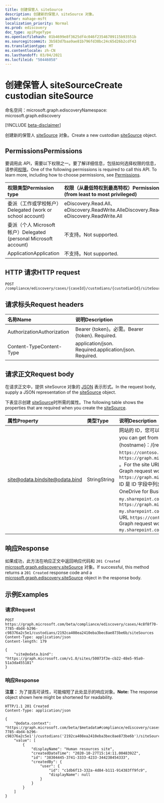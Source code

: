 ```yaml
---
title: 创建保管人 siteSource
description: 创建新的保管人 siteSource 对象。
author: mahage-msft
localization_priority: Normal
ms.prod: ediscovery
doc_type: apiPageType
ms.openlocfilehash: 01b4699e8f3625df4c046f23546709115b93551b
ms.sourcegitcommit: 3b583d7baa9ae81b796fd30bc24c65d26b2cdf43
ms.translationtype: MT
ms.contentlocale: zh-CN
ms.lasthandoff: 03/04/2021
ms.locfileid: "50446058"
---
```

# <a name="create-custodian-sitesource"></a><span data-ttu-id="08385-103">创建保管人 siteSource</span><span class="sxs-lookup"><span data-stu-id="08385-103">Create custodian siteSource</span></span>

<span data-ttu-id="08385-104">命名空间：microsoft.graph.ediscovery</span><span class="sxs-lookup"><span data-stu-id="08385-104">Namespace: microsoft.graph.ediscovery</span></span>

[!INCLUDE [beta-disclaimer](../../includes/beta-disclaimer.md)]

<span data-ttu-id="08385-105">创建新的保管人 [siteSource](../resources/ediscovery-sitesource.md) 对象。</span><span class="sxs-lookup"><span data-stu-id="08385-105">Create a new custodian [siteSource](../resources/ediscovery-sitesource.md) object.</span></span>

## <a name="permissions"></a><span data-ttu-id="08385-106">Permissions</span><span class="sxs-lookup"><span data-stu-id="08385-106">Permissions</span></span>

<span data-ttu-id="08385-p101">要调用此 API，需要以下权限之一。要了解详细信息，包括如何选择权限的信息，请参阅[权限](/graph/permissions-reference)。</span><span class="sxs-lookup"><span data-stu-id="08385-p101">One of the following permissions is required to call this API. To learn more, including how to choose permissions, see [Permissions](/graph/permissions-reference).</span></span>

|<span data-ttu-id="08385-109">权限类型</span><span class="sxs-lookup"><span data-stu-id="08385-109">Permission type</span></span>|<span data-ttu-id="08385-110">权限（从最低特权到最高特权）</span><span class="sxs-lookup"><span data-stu-id="08385-110">Permissions (from least to most privileged)</span></span>|
|:---|:---|
|<span data-ttu-id="08385-111">委派（工作或学校帐户）</span><span class="sxs-lookup"><span data-stu-id="08385-111">Delegated (work or school account)</span></span>|<span data-ttu-id="08385-112">eDiscovery.Read.All、eDiscovery.ReadWrite.All</span><span class="sxs-lookup"><span data-stu-id="08385-112">eDiscovery.Read.All, eDiscovery.ReadWrite.All</span></span>|
|<span data-ttu-id="08385-113">委派（个人 Microsoft 帐户）</span><span class="sxs-lookup"><span data-stu-id="08385-113">Delegated (personal Microsoft account)</span></span>|<span data-ttu-id="08385-114">不支持。</span><span class="sxs-lookup"><span data-stu-id="08385-114">Not supported.</span></span>|
|<span data-ttu-id="08385-115">Application</span><span class="sxs-lookup"><span data-stu-id="08385-115">Application</span></span>|<span data-ttu-id="08385-116">不支持。</span><span class="sxs-lookup"><span data-stu-id="08385-116">Not supported.</span></span>|

## <a name="http-request"></a><span data-ttu-id="08385-117">HTTP 请求</span><span class="sxs-lookup"><span data-stu-id="08385-117">HTTP request</span></span>

<!-- {
  "blockType": "ignored"
}
-->

``` http
POST /compliance/ediscovery/cases/{caseId}/custodians/{custodianId}/siteSources
```

## <a name="request-headers"></a><span data-ttu-id="08385-118">请求标头</span><span class="sxs-lookup"><span data-stu-id="08385-118">Request headers</span></span>

|<span data-ttu-id="08385-119">名称</span><span class="sxs-lookup"><span data-stu-id="08385-119">Name</span></span>|<span data-ttu-id="08385-120">说明</span><span class="sxs-lookup"><span data-stu-id="08385-120">Description</span></span>|
|:---|:---|
|<span data-ttu-id="08385-121">Authorization</span><span class="sxs-lookup"><span data-stu-id="08385-121">Authorization</span></span>|<span data-ttu-id="08385-p102">Bearer {token}。必需。</span><span class="sxs-lookup"><span data-stu-id="08385-p102">Bearer {token}. Required.</span></span>|
|<span data-ttu-id="08385-124">Content-Type</span><span class="sxs-lookup"><span data-stu-id="08385-124">Content-Type</span></span>|<span data-ttu-id="08385-p103">application/json. Required.</span><span class="sxs-lookup"><span data-stu-id="08385-p103">application/json. Required.</span></span>|

## <a name="request-body"></a><span data-ttu-id="08385-127">请求正文</span><span class="sxs-lookup"><span data-stu-id="08385-127">Request body</span></span>

<span data-ttu-id="08385-128">在请求正文中，提供 siteSource 对象的 [JSON](../resources/ediscovery-sitesource.md) 表示形式。</span><span class="sxs-lookup"><span data-stu-id="08385-128">In the request body, supply a JSON representation of the [siteSource](../resources/ediscovery-sitesource.md) object.</span></span>

<span data-ttu-id="08385-129">下表显示创建 [siteSource](../resources/ediscovery-sitesource.md)时所需的属性。</span><span class="sxs-lookup"><span data-stu-id="08385-129">The following table shows the properties that are required when you create the [siteSource](../resources/ediscovery-sitesource.md).</span></span>

|<span data-ttu-id="08385-130">属性</span><span class="sxs-lookup"><span data-stu-id="08385-130">Property</span></span>|<span data-ttu-id="08385-131">类型</span><span class="sxs-lookup"><span data-stu-id="08385-131">Type</span></span>|<span data-ttu-id="08385-132">说明</span><span class="sxs-lookup"><span data-stu-id="08385-132">Description</span></span>|
|:---|:---|:---|
|<span data-ttu-id="08385-133">site@odata.bind</span><span class="sxs-lookup"><span data-stu-id="08385-133">site@odata.bind</span></span>|<span data-ttu-id="08385-134">String</span><span class="sxs-lookup"><span data-stu-id="08385-134">String</span></span>|<span data-ttu-id="08385-135">网站的 ID，您可以通过使用路径方法获取网站[资源从网站资源获取 ID。](../api/site-getbypath.md) [](../resources/site.md)</span><span class="sxs-lookup"><span data-stu-id="08385-135">ID of the site, which you can get from the [site](../resources/site.md) resource by using the [Get a site resource by path](../api/site-getbypath.md) method.</span></span> <span data-ttu-id="08385-136">用法为 {hostname}：/{relative-path}。</span><span class="sxs-lookup"><span data-stu-id="08385-136">The usage is {hostname}:/{relative-path}.</span></span> <span data-ttu-id="08385-137">对于网站 `https://contoso.sharepoint.com/sites/HumanResources` URL，Microsoft Graph 请求为 `https://graph.microsoft.com/v1.0/sites/contoso.sharepoint.com:/sites/HumanResources` 。</span><span class="sxs-lookup"><span data-stu-id="08385-137">For the site URL `https://contoso.sharepoint.com/sites/HumanResources`, the Microsoft Graph request would be `https://graph.microsoft.com/v1.0/sites/contoso.sharepoint.com:/sites/HumanResources`.</span></span> <span data-ttu-id="08385-138">ID 是 ID 字段中列出的第一个 GUID。</span><span class="sxs-lookup"><span data-stu-id="08385-138">The ID is the first GUID listed in the ID field.</span></span>  <span data-ttu-id="08385-139">对于 OneDrive for Business 网站 `https://contoso-my.sharepoint.com/personal/adelev_contoso_com` URL，Microsoft Graph 请求为 `https://graph.microsoft.com/v1.0/sites/contoso-my.sharepoint.com:/personal/adelev_contoso_com` 。</span><span class="sxs-lookup"><span data-stu-id="08385-139">For the OneDrive for Business site URL `https://contoso-my.sharepoint.com/personal/adelev_contoso_com`, the Microsoft Graph request would be `https://graph.microsoft.com/v1.0/sites/contoso-my.sharepoint.com:/personal/adelev_contoso_com`.</span></span> |

## <a name="response"></a><span data-ttu-id="08385-140">响应</span><span class="sxs-lookup"><span data-stu-id="08385-140">Response</span></span>

<span data-ttu-id="08385-141">如果成功，此方法在响应正文中返回响应代码和 `201 Created` [microsoft.graph.ediscovery.siteSource](../resources/ediscovery-sitesource.md) 对象。</span><span class="sxs-lookup"><span data-stu-id="08385-141">If successful, this method returns a `201 Created` response code and a [microsoft.graph.ediscovery.siteSource](../resources/ediscovery-sitesource.md) object in the response body.</span></span>

## <a name="examples"></a><span data-ttu-id="08385-142">示例</span><span class="sxs-lookup"><span data-stu-id="08385-142">Examples</span></span>

### <a name="request"></a><span data-ttu-id="08385-143">请求</span><span class="sxs-lookup"><span data-stu-id="08385-143">Request</span></span>

<!-- {
  "blockType": "request",
  "name": "create_sitesource_from_"
}
-->

``` http
POST https://graph.microsoft.com/beta/compliance/ediscovery/cases/4c8f8f70-7785-4bd4-b296-c98376a2c5e1/custodians/2192ca408ea2410eba3bec8ae873be6b/siteSources
Content-Type: application/json
Content-length: 179

{
    "site@odata.bind": "https://graph.microsoft.com/v1.0/sites/50073f3e-cb22-48e5-95a9-51a3da455181"
}
```

### <a name="response"></a><span data-ttu-id="08385-144">响应</span><span class="sxs-lookup"><span data-stu-id="08385-144">Response</span></span>

<span data-ttu-id="08385-145">**注意：** 为了提高可读性，可能缩短了此处显示的响应对象。</span><span class="sxs-lookup"><span data-stu-id="08385-145">**Note:** The response object shown here might be shortened for readability.</span></span>
<!-- {
  "blockType": "response",
  "truncated": true,
  "@odata.type": "microsoft.graph.ediscovery.siteSource"
}
-->

``` http
HTTP/1.1 201 Created
Content-Type: application/json

{
    "@odata.context": "https://graph.microsoft.com/beta/$metadata#compliance/ediscovery/cases('4c8f8f70-7785-4bd4-b296-c98376a2c5e1')/custodians('2192ca408ea2410eba3bec8ae873be6b')/siteSources",
    "value": [
        {
            "displayName": "Human resources site",
            "createdDateTime": "2020-10-27T15:14:11.0048392Z",
            "id": "38304445-3741-3333-4233-344238454333",
            "createdBy": {
                "user": {
                    "id": "c1db6f13-332a-4d84-b111-914383ff9fc9",
                    "displayName": null
                }
            }
        }
    ]
}
```
